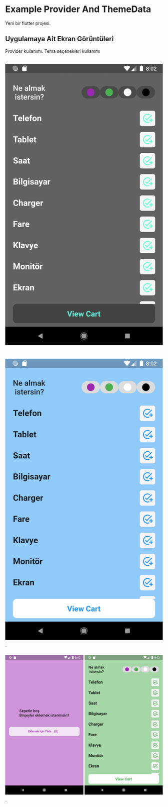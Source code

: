 # Example Provider And ThemeData

Yeni bir flutter projesi.

## Uygulamaya Ait Ekran Görüntüleri

Provider kullanımı.
Tema seçenekleri  kullanımı 

###### 
![EkranGörüntüsü](https://github.com/utku-c/Provider-and-ThemeData/blob/main/lib/Ekran%20G%C3%B6r%C3%BCnt%C3%BCs%C3%BC/Screenshot_1649793724.png?raw=true)

#

![EkranGörüntüsü](https://github.com/utku-c/Provider-and-ThemeData/blob/main/lib/Ekran%20G%C3%B6r%C3%BCnt%C3%BCs%C3%BC/Screenshot_1649793726.png?raw=true)







`<p align="center">
  <img src="https://github.com/utku-c/Provider-and-ThemeData/blob/main/lib/Ekran%20G%C3%B6r%C3%BCnt%C3%BCs%C3%BC/Screenshot_1649793734.png?raw=true" width="250" title="hover text">
  <img src="https://github.com/utku-c/Provider-and-ThemeData/blob/main/lib/Ekran%20G%C3%B6r%C3%BCnt%C3%BCs%C3%BC/Screenshot_1649793729.png?raw=true" width="250" alt="accessibility text">
</p>`
